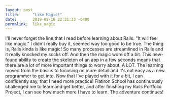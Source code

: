 ```yaml
---
layout: post
title:      "Like Magic!"
date:       2019-09-16 22:21:33 -0400
permalink:  like_magic
---
```



I'll never forget the line that I read before learning about Rails. "It will feel like magic." I didn't really buy it, seemed way too good to be true. The thing is, Rails kinda is like magic! So many processes are streamlined in Rails and it really knocked my socks off. And then the magic wore off a bit. This new-found ability to create the skeleton of an app in a few seconds means that there are a lot of more important things to worry about. A LOT. The learning moved from the basics to focusing on more detail and it's not easy as a new programmer to get into. Now that I've played with it for a bit, I can confidently say, that I need more practice! Flatiron School has continuously challenged me to learn and get better, and after finishing my Rails Portfolio Project, I can see how much more I have to learn. The adventure continues!
